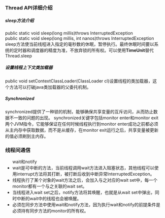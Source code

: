 <h3>Thread API详细介绍</h3>
<h5>sleep方法介绍</h5>
public static void sleep(long millis)throws InterruptedException<br>
public static void sleep(long millis, int nanos)throws InterruptedException<br>
sleep方法使当前线程进入指定的毫秒数的休眠，暂停执行。最终休眠时间要以系统的定时器和调度器的精度为准，不放弃锁的所有权。可以使用<strong>TimeUnit</strong>替代Thread.sleep
<h5>设置线程上下文类加载器</h5>
public void setContextClassLoader(ClassLoader cl)设置线程的类加载器，这个方法可以打破java类加载器的父委托机制。
<h5>Synchronized</h5>
synchronized提供了一种锁的机制，能够确保共享变量的互斥访问，从而防止数据不一致的问题的出现。
synchronized关键字包括monitor enter和monitor exit两个JVM指令，它能够保证在任何时候线程执行到monitor enter成功之前都必须从主内存中获取数据，而不是从缓存，在monitor exit运行之后，共享变量被更新的值必须刷到主内存。
<h3>线程间通信</h3>

<ul>wait和notify
<li>wait是可中断的方法，当前线程调用wait方法进入阻塞状态，其他线程可以使用interrupt方法将其打断，被打断后收到中断异常InterruptedException。</li>
<li>线程执行了某个对象的wait方法之后，会加入与之对应的wait set中，每一个monitor都有一个与之关联的wait set。</li>
<li>当线程进入wait set之后，notify方法将其唤醒，也就是从wait set中弹出，同时中断的wait中的线程也会被唤醒。</li>
<li>必须在同步方法中使用wait和notify方法，因为执行wait和notify的前提条件是必须持有同步方法的monitor的所有权。</li>
</ul>
